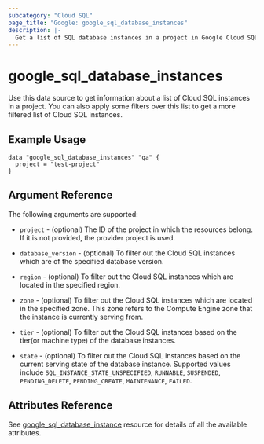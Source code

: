 ```yaml
---
subcategory: "Cloud SQL"
page_title: "Google: google_sql_database_instances"
description: |-
  Get a list of SQL database instances in a project in Google Cloud SQL.
---
```


# google\_sql\_database\_instances

Use this data source to get information about a list of Cloud SQL instances in a project. You can also apply some filters over this list to get a more filtered list of Cloud SQL instances.

## Example Usage


```hcl
data "google_sql_database_instances" "qa" {
  project = "test-project"
}
```

## Argument Reference

The following arguments are supported:

* `project` - (optional) The ID of the project in which the resources belong. If it is not provided, the provider project is used.

* `database_version` - (optional) To filter out the Cloud SQL instances which are of the specified database version.

* `region` - (optional) To filter out the Cloud SQL instances which are located in the specified region.

* `zone` - (optional) To filter out the Cloud SQL instances which are located in the specified zone. This zone refers to the Compute Engine zone that the instance is currently serving from.

* `tier` - (optional) To filter out the Cloud SQL instances based on the tier(or machine type) of the database instances.

* `state` - (optional) To filter out the Cloud SQL instances based on the current serving state of the database instance. Supported values include `SQL_INSTANCE_STATE_UNSPECIFIED`, `RUNNABLE`, `SUSPENDED`, `PENDING_DELETE`, `PENDING_CREATE`, `MAINTENANCE`, `FAILED`.

## Attributes Reference
See [google_sql_database_instance](https://registry.terraform.io/providers/hashicorp/google/latest/docs/resources/sql_database_instance) resource for details of all the available attributes.
